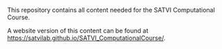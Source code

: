 This repository contains all content needed for the SATVI Computational Course. 

A website version of this content can be found at https://satvilab.github.io/SATVI_ComputationalCourse/. 